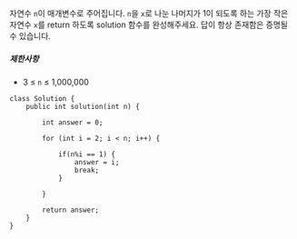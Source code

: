 
자연수 `n`이 매개변수로 주어집니다. `n`을 `x`로 나눈 나머지가 1이 되도록 하는 가장 작은 자연수 `x`를 return 하도록 solution 함수를 완성해주세요. 답이 항상 존재함은 증명될 수 있습니다.


##### 제한사항

-   3 ≤ `n` ≤ 1,000,000

```
class Solution {
    public int solution(int n) {
        
		int answer = 0;
        
        for (int i = 2; i < n; i++) {
			
        	if(n%i == 1) {
        		answer = i;
        		break;
        	}
			
		}
        
        return answer;
    }
}
```